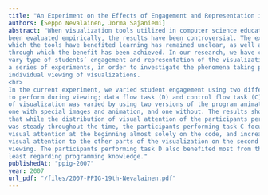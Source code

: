 ```yaml
---
title: "An Experiment on the Effects of Engagement and Representation in Program Animation Perception"
authors: [Seppo Nevalainen, Jorma Sajaniemi]
abstract: "When visualization tools utilized in computer science education have
been evaluated empirically, the results have been controversial. The extent to
which the tools have benefited learning has remained unclear, as well as the ways
through which the benefit has been achieved. In our research, we have chosen to
vary type of students’ engagement and representation of the visualization tool in
a series of experiments, in order to investigate the phenomena taking place during
individual viewing of visualizations.
<br>
In the current experiment, we varied student engagement using two different tasks
to perform during viewing; data flow task (D) and control flow task (C). Representation
of visualization was varied by using two versions of the program animator;
one with special images and animation, and one without. The results show
that while the distribution of visual attention of the participants performing task D
was steady throughout the time, the participants performing task C focused their
visual attention at the beginning almost solely on the code, and increased their
visual attention to the other parts of the visualization on the second half of the
viewing. The participants performing task D also benefited most from the tool, at
least regarding programming knowledge."
publishedAt: "ppig-2007"
year: 2007
url_pdf: "/files/2007-PPIG-19th-Nevalainen.pdf"
---
```

